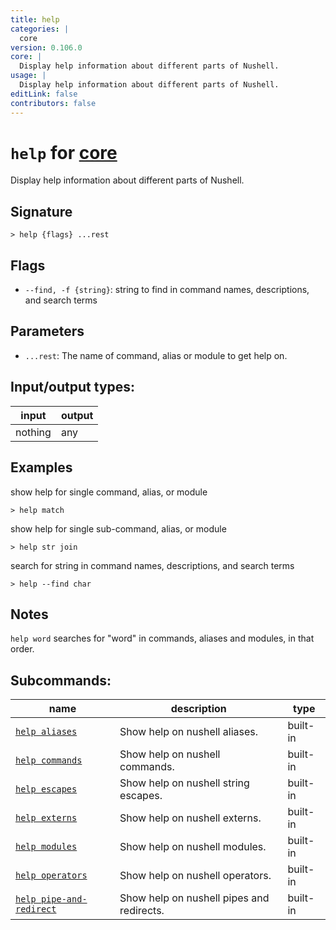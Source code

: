 ```yaml
---
title: help
categories: |
  core
version: 0.106.0
core: |
  Display help information about different parts of Nushell.
usage: |
  Display help information about different parts of Nushell.
editLink: false
contributors: false
---
```

<!-- This file is automatically generated. Please edit the command in https://github.com/nushell/nushell instead. -->

# `help` for [core](/commands/categories/core.md)

<div class='command-title'>Display help information about different parts of Nushell.</div>

## Signature

```> help {flags} ...rest```

## Flags

 -  `--find, -f {string}`: string to find in command names, descriptions, and search terms

## Parameters

 -  `...rest`: The name of command, alias or module to get help on.


## Input/output types:

| input   | output |
| ------- | ------ |
| nothing | any    |
## Examples

show help for single command, alias, or module
```nu
> help match

```

show help for single sub-command, alias, or module
```nu
> help str join

```

search for string in command names, descriptions, and search terms
```nu
> help --find char

```

## Notes
`help word` searches for "word" in commands, aliases and modules, in that order.

## Subcommands:

| name                                                                 | description                               | type     |
| -------------------------------------------------------------------- | ----------------------------------------- | -------- |
| [`help aliases`](/commands/docs/help_aliases.md)                     | Show help on nushell aliases.             | built-in |
| [`help commands`](/commands/docs/help_commands.md)                   | Show help on nushell commands.            | built-in |
| [`help escapes`](/commands/docs/help_escapes.md)                     | Show help on nushell string escapes.      | built-in |
| [`help externs`](/commands/docs/help_externs.md)                     | Show help on nushell externs.             | built-in |
| [`help modules`](/commands/docs/help_modules.md)                     | Show help on nushell modules.             | built-in |
| [`help operators`](/commands/docs/help_operators.md)                 | Show help on nushell operators.           | built-in |
| [`help pipe-and-redirect`](/commands/docs/help_pipe-and-redirect.md) | Show help on nushell pipes and redirects. | built-in |